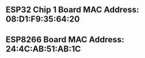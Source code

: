 ## ESP32 Chip 1 Board MAC Address: 08:D1:F9:35:64:20
## ESP8266 Board MAC Address: 24:4C:AB:51:AB:1C


<!-- #define PRIMARY_MAC {0x5C, 0x01, 0x3B, 0x4A, 0x00, 0xAC} -->
<!-- #define SECONDARY_MAC {0x08, 0xD1, 0xF9, 0x35, 0x64, 0x20} -->
